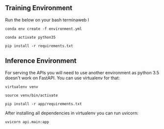 ## Training Environment
Run the below on your bash terminaweb l

`conda env create -f environment.yml`

`conda activate python35`

`pip install -r requirements.txt`

## Inference Environment
For serving the APIs you will need to use another environment as python 3.5 doesn't work on FastAPI. You can use virtualenv for that:

`virtualenv venv`

`source venv/bin/activate`

`pip install -r app/requirements.txt`

After installing all dependencies in virtualenv you can run uvicorn:

`uvicorn api.main:app`